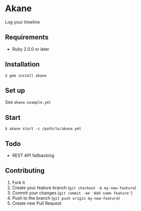 # Akane

Log your timeline

## Requirements

- Ruby 2.0.0 or later

## Installation

    $ gem install akane

## Set up

See `akane.example.yml`

## Start

```
$ akane start -c /path/to/akane.yml
```

## Todo

* REST API fallbacking

## Contributing

1. Fork it
2. Create your feature branch (`git checkout -b my-new-feature`)
3. Commit your changes (`git commit -am 'Add some feature'`)
4. Push to the branch (`git push origin my-new-feature`)
5. Create new Pull Request
